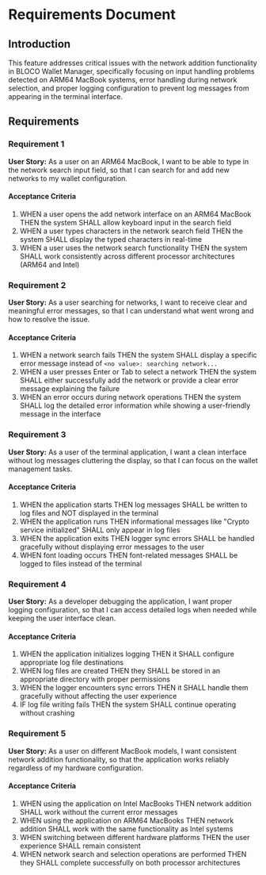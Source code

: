 # Requirements Document

## Introduction

This feature addresses critical issues with the network addition functionality in BLOCO Wallet Manager, specifically focusing on input handling problems detected on ARM64 MacBook systems, error handling during network selection, and proper logging configuration to prevent log messages from appearing in the terminal interface.

## Requirements

### Requirement 1

**User Story:** As a user on an ARM64 MacBook, I want to be able to type in the network search input field, so that I can search for and add new networks to my wallet configuration.

#### Acceptance Criteria

1. WHEN a user opens the add network interface on an ARM64 MacBook THEN the system SHALL allow keyboard input in the search field
2. WHEN a user types characters in the network search field THEN the system SHALL display the typed characters in real-time
3. WHEN a user uses the network search functionality THEN the system SHALL work consistently across different processor architectures (ARM64 and Intel)

### Requirement 2

**User Story:** As a user searching for networks, I want to receive clear and meaningful error messages, so that I can understand what went wrong and how to resolve the issue.

#### Acceptance Criteria

1. WHEN a network search fails THEN the system SHALL display a specific error message instead of `<no value>: searching network...`
2. WHEN a user presses Enter or Tab to select a network THEN the system SHALL either successfully add the network or provide a clear error message explaining the failure
3. WHEN an error occurs during network operations THEN the system SHALL log the detailed error information while showing a user-friendly message in the interface

### Requirement 3

**User Story:** As a user of the terminal application, I want a clean interface without log messages cluttering the display, so that I can focus on the wallet management tasks.

#### Acceptance Criteria

1. WHEN the application starts THEN log messages SHALL be written to log files and NOT displayed in the terminal
2. WHEN the application runs THEN informational messages like "Crypto service initialized" SHALL only appear in log files
3. WHEN the application exits THEN logger sync errors SHALL be handled gracefully without displaying error messages to the user
4. WHEN font loading occurs THEN font-related messages SHALL be logged to files instead of the terminal

### Requirement 4

**User Story:** As a developer debugging the application, I want proper logging configuration, so that I can access detailed logs when needed while keeping the user interface clean.

#### Acceptance Criteria

1. WHEN the application initializes logging THEN it SHALL configure appropriate log file destinations
2. WHEN log files are created THEN they SHALL be stored in an appropriate directory with proper permissions
3. WHEN the logger encounters sync errors THEN it SHALL handle them gracefully without affecting the user experience
4. IF log file writing fails THEN the system SHALL continue operating without crashing

### Requirement 5

**User Story:** As a user on different MacBook models, I want consistent network addition functionality, so that the application works reliably regardless of my hardware configuration.

#### Acceptance Criteria

1. WHEN using the application on Intel MacBooks THEN network addition SHALL work without the current error messages
2. WHEN using the application on ARM64 MacBooks THEN network addition SHALL work with the same functionality as Intel systems
3. WHEN switching between different hardware platforms THEN the user experience SHALL remain consistent
4. WHEN network search and selection operations are performed THEN they SHALL complete successfully on both processor architectures